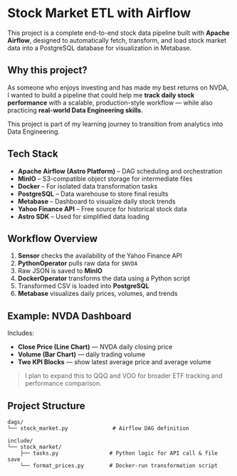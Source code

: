 # Stock Market ETL with Airflow

This project is a complete end-to-end stock data pipeline built with **Apache Airflow**, designed to automatically fetch, transform, and load stock market data into a PostgreSQL database for visualization in Metabase.


## Why this project?

As someone who enjoys investing and has made my best returns on NVDA, I wanted to build a pipeline that could help me **track daily stock performance** with a scalable, production-style workflow — while also practicing **real-world Data Engineering skills**.

This project is part of my learning journey to transition from analytics into Data Engineering.



## Tech Stack

- **Apache Airflow (Astro Platform)** – DAG scheduling and orchestration
- **MinIO** – S3-compatible object storage for intermediate files
- **Docker** – For isolated data transformation tasks
- **PostgreSQL** – Data warehouse to store final results
- **Metabase** – Dashboard to visualize daily stock trends
- **Yahoo Finance API** – Free source for historical stock data
- **Astro SDK** – Used for simplified data loading


## Workflow Overview

1. **Sensor** checks the availability of the Yahoo Finance API
2. **PythonOperator** pulls raw data for `$NVDA`
3. Raw JSON is saved to **MinIO**
4. **DockerOperator** transforms the data using a Python script
5. Transformed CSV is loaded into **PostgreSQL**
6. **Metabase** visualizes daily prices, volumes, and trends



## Example: NVDA Dashboard

Includes:
- **Close Price (Line Chart)** — NVDA daily closing price
- **Volume (Bar Chart)** — daily trading volume
- **Two KPI Blocks** — show latest average price and average volume

> I plan to expand this to QQQ and VOO for broader ETF tracking and performance comparison.



## Project Structure
```
dags/
└── stock_market.py              # Airflow DAG definition

include/
└── stock_market/
    ├── tasks.py                # Python logic for API call & file save
    └── format_prices.py        # Docker-run transformation script
```



